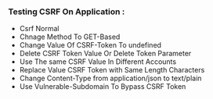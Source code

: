 ### Testing CSRF On Application : 
- Csrf Normal
- Chnage Method To GET-Based
- Change Value Of CSRF-Token To undefined
- Delete CSRF Token Value Or Delete Token Parameter
- Use The same CSRF Value In Different Accounts
- Replace Value CSRF Token with Same Length Characters
- Change Content-Type from application/json to text/plain
- Use Vulnerable-Subdomain To Bypass CSRF Token
